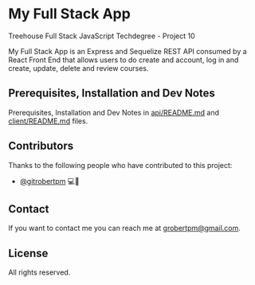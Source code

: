 # My Full Stack App

Treehouse Full Stack JavaScript Techdegree - Project 10

My Full Stack App is an Express and Sequelize REST API consumed by a React Front End that allows users to do create and account, log in and create, update, delete and review courses.


## Prerequisites, Installation and Dev Notes

Prerequisites, Installation and Dev Notes in [api/README.md](api/README.md) and [client/README.md](client/README.md) files.


## Contributors

Thanks to the following people who have contributed to this project:

* [@gitrobertpm](https://github.com/gitrobertpm) 💻🎨

## Contact

If you want to contact me you can reach me at grobertpm@gmail.com.

## License
<!--- If you're not sure which open license to use see https://choosealicense.com/--->

All rights reserved.
